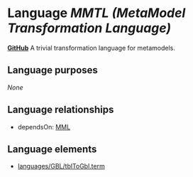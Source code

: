 # Language _MMTL (MetaModel Transformation Language)_
**[GitHub](https://github.com/softlang/yas/blob/master/MMTL)**
A trivial transformation language for metamodels.

## Language purposes
_None_

## Language relationships
* dependsOn: [MML](http://softlang.github.io/yas/languages/MML.html)

## Language elements
* [languages/GBL/tblToGbl.term](../../languages/GBL/tblToGbl.term)
